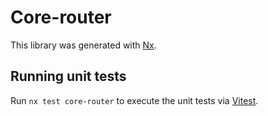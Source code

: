 # Core-router

This library was generated with [Nx](https://nx.dev).

## Running unit tests

Run `nx test core-router` to execute the unit tests via [Vitest](https://vitest.dev/).
